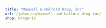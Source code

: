```yaml
---
title: "Maxwell & Halford Drug, Inc"
url: /johnston/maxwell-und-halford-drug-inc/
shop: Drogerie
---
```

